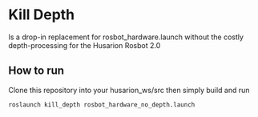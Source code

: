 # Kill Depth
Is a drop-in replacement for rosbot_hardware.launch without the costly depth-processing for the Husarion Rosbot 2.0

## How to run
Clone this repository into your husarion_ws/src then simply build and run 
```
roslaunch kill_depth rosbot_hardware_no_depth.launch
```
